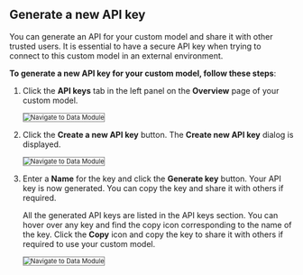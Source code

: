 ## **Generate a new API key**

You can generate an API for your custom model and share it with other trusted users. It is essential to have a secure API key when trying to connect to this custom model in an external environment.  

**To generate a new API key for your custom model, follow these steps**:

1. Click the **API keys** tab in the left panel on the **Overview** page of your custom model.

    <img src="../images/navigate-to-data-module.png" alt="Navigate to Data Module" title="Navigate to Data Module" style="border: 1px solid gray; zoom:80%;">

1. Click the **Create a new API key** button. The **Create new API key** dialog is displayed.

    <img src="../images/navigate-to-data-module.png" alt="Navigate to Data Module" title="Navigate to Data Module" style="border: 1px solid gray; zoom:80%;">

1. Enter a **Name** for the key and click the **Generate key** button. Your API key is now generated. You can copy the key and share it with others if required. 

    All the generated API keys are listed in the API keys section. You can hover over any key and find the copy icon corresponding to the name of the key. Click the **Copy** icon and copy the key to share it with others if required to use your custom model.

    <img src="../images/navigate-to-data-module.png" alt="Navigate to Data Module" title="Navigate to Data Module" style="border: 1px solid gray; zoom:80%;">
